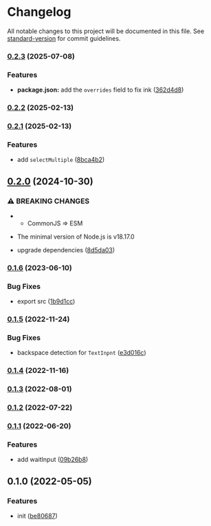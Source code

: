 # Changelog

All notable changes to this project will be documented in this file. See [standard-version](https://github.com/conventional-changelog/standard-version) for commit guidelines.

### [0.2.3](https://github.com/BlackGlory/extra-prompts/compare/v0.2.2...v0.2.3) (2025-07-08)


### Features

* **package.json:** add the `overrides` field to fix ink ([362d4d8](https://github.com/BlackGlory/extra-prompts/commit/362d4d83f42ebf63a1a3f0eb3b29a963b26900fe))

### [0.2.2](https://github.com/BlackGlory/extra-prompts/compare/v0.2.1...v0.2.2) (2025-02-13)

### [0.2.1](https://github.com/BlackGlory/extra-prompts/compare/v0.2.0...v0.2.1) (2025-02-13)


### Features

* add `selectMultiple` ([8bca4b2](https://github.com/BlackGlory/extra-prompts/commit/8bca4b21910dc3405b508dd5e5bc13461d2a0ec4))

## [0.2.0](https://github.com/BlackGlory/extra-prompts/compare/v0.1.6...v0.2.0) (2024-10-30)


### ⚠ BREAKING CHANGES

* - CommonJS => ESM
- The minimal version of Node.js is v18.17.0

* upgrade dependencies ([8d5da03](https://github.com/BlackGlory/extra-prompts/commit/8d5da037913118376cecde881a71ca4261b023f9))

### [0.1.6](https://github.com/BlackGlory/extra-prompts/compare/v0.1.5...v0.1.6) (2023-06-10)


### Bug Fixes

* export src ([1b9d1cc](https://github.com/BlackGlory/extra-prompts/commit/1b9d1cc9e4ce48f94f1b1559a4521f6f225e9ee1))

### [0.1.5](https://github.com/BlackGlory/extra-prompts/compare/v0.1.4...v0.1.5) (2022-11-24)


### Bug Fixes

* backspace detection for `TextInpnt` ([e3d016c](https://github.com/BlackGlory/extra-prompts/commit/e3d016cf16c70b0a59799f15731d7e89eb464ba6))

### [0.1.4](https://github.com/BlackGlory/extra-prompts/compare/v0.1.3...v0.1.4) (2022-11-16)

### [0.1.3](https://github.com/BlackGlory/extra-prompts/compare/v0.1.2...v0.1.3) (2022-08-01)

### [0.1.2](https://github.com/BlackGlory/extra-prompts/compare/v0.1.1...v0.1.2) (2022-07-22)

### [0.1.1](https://github.com/BlackGlory/extra-prompts/compare/v0.1.0...v0.1.1) (2022-06-20)


### Features

* add waitInput ([09b26b8](https://github.com/BlackGlory/extra-prompts/commit/09b26b80ec4b8a51b841636568cc90d2b7c97a6a))

## 0.1.0 (2022-05-05)


### Features

* init ([be80687](https://github.com/BlackGlory/extra-prompts/commit/be80687a16a122a2cfc2f06dcbc66f541447241a))

